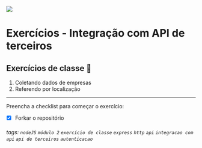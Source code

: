 ![](https://i.imgur.com/xG74tOh.png)

# Exercícios - Integração com API de terceiros

## Exercícios de classe 🏫

1. Coletando dados de empresas
2. Referendo por localização

---

Preencha a checklist para começar o exercício:
-   [X] Forkar o repositório

###### tags: `nodeJS` `módulo 2` `exercício de classe` `express` `http` `api` `integracao com api` `api de terceiros` `autenticacao`